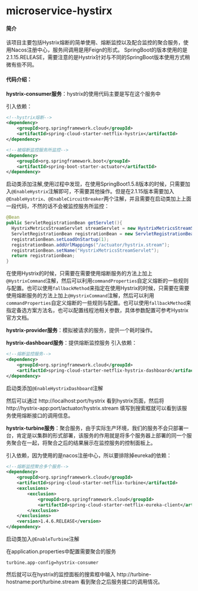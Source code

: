# microservice-hystirx
#### 简介
该项目主要包括Hystrix熔断的简单使用、熔断监控以及配合监控的聚合服务，使用Nacos注册中心，服务间调用是用Feign的形式。
SpringBoot的版本使用的是2.1.15.RELEASE，需要注意的是Hystrix针对与不同的SpringBoot版本使用方式稍微有些不同。

#### 代码介绍：
**hystrix-consumer服务**：hystrix的使用代码主要是写在这个服务中

引入依赖：

```xml
<!--hystrix熔断-->
<dependency>
    <groupId>org.springframework.cloud</groupId>
    <artifactId>spring-cloud-starter-netflix-hystrix</artifactId>
</dependency>

<!--被熔断监控服务所监控-->
<dependency>
    <groupId>org.springframework.boot</groupId>
    <artifactId>spring-boot-starter-actuator</artifactId>
</dependency>
```
启动类添加注解,使用过程中发现，在使用SpringBoot1.5.8版本的时候，只需要加入`@EnableHystrix`注解即可，不需要其他操作。但是在2.1.15版本需要加入`@EnableHystrix`、`@EnableCircuitBreaker`两个注解，并且需要在启动类加上上面一段代码，不然的话不会被监控服务所监控：
```java
@Bean
public ServletRegistrationBean getServlet(){
  HystrixMetricsStreamServlet streamServlet = new HystrixMetricsStreamServlet();
  ServletRegistrationBean registrationBean = new ServletRegistrationBean(streamServlet);
  registrationBean.setLoadOnStartup(1);
  registrationBean.addUrlMappings("/actuator/hystrix.stream");
  registrationBean.setName("HystrixMetricsStreamServlet");
  return registrationBean;
}
```
在使用Hystrix的时候，只需要在需要使用熔断服务的方法上加上`@HystrixCommand`注解，然后可以利用`commandProperties`自定义熔断的一些规则与配置。也可以使用`fallbackMethod`来指定在使用Hystrix的时候，只需要在需要使用熔断服务的方法上加上`@HystrixCommand`注解，然后可以利用`commandProperties`自定义熔断的一些规则与配置。也可以使用`fallbackMethod`来指定备选方案方法名，也可以配置线程池相关参数，具体参数配置可参考Hystrix官方文档。

**hystrix-provider服务**：模拟被请求的服务，提供一个耗时操作。

**hystrix-dashboard服务**：提供熔断监控服务
引入依赖：

```xml
<!--熔断监控服务-->
<dependency>
    <groupId>org.springframework.cloud</groupId>
    <artifactId>spring-cloud-starter-netflix-hystrix-dashboard</artifactId>
</dependency>
```
启动类添加`@EnableHystrixDashboard`注解

然后可以通过 http://localhost:port/hystrix 看到hystrix页面，然后将 http://hystrix-app:port/actuator/hystrix.stream 填写到搜索框就可以看到该服务使用熔断接口的调用信息。

**hystrix-turbine服务**：聚合服务，由于实际生产环境，我们的服务不会只部署一台，肯定是以集群的形式部署，该服务的作用就是将多个服务器上部署的同一个服务聚合在一起，将聚合之后的结果展示在监控服务的控制面板上。

引入依赖，因为使用的是nacos注册中心，所以要排除掉eureka的依赖：

```xml
<!--熔断监控聚合多个服务-->
<dependency>
    <groupId>org.springframework.cloud</groupId>
    <artifactId>spring-cloud-starter-netflix-turbine</artifactId>
    <exclusions>
        <exclusion>
            <groupId>org.springframework.cloud</groupId>
            <artifactId>spring-cloud-starter-netflix-eureka-client</artifactId>
        </exclusion>
    </exclusions>
    <version>1.4.6.RELEASE</version>
</dependency>
```
启动类加入`@EnableTurbine`注解

在application.properties中配置需要聚合的服务

```properties
turbine.app-config=hystrix-consumer
```
然后就可以在hystrix的监控面板的搜索框中输入 http://turbine-hostname:port/turbine.stream 看到聚合之后服务接口的调用情况。

